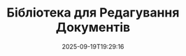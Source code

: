 ---
############################# Static ############################
layout: "family"
date:  2025-09-19T19:29:16
draft: false

product: "Redaction"
product_tag: "redaction"

lang: uk

############################# Head ############################
head_title: "Рішення для редагування документів. Редагуйте або видаляйте будь-які чутливі дані."
head_description: "Видаляйте, приховуйте або ховайте текст, зображення або метадані у PDF, Word документах, Excel таблицях, PowerPoint презентаціях, зображеннях та інших файлах. Використовуйте нашу бібліотеку у своїх додатках на .NET, Java, Python або у хмарі."

############################# Header ############################
title: "Бібліотека для Редагування Документів"
description:  |
  Приховуйте або видаляйте приватну інформацію з різних типів файлів.

  Редагуйте текст або зображення, щоб усунути чутливий контент.

  Управляйте метаданими файлів за допомогою наших розширених можливостей.

############################# Supported Platforms ###############################
supported_platforms:
  enable: true
  head_title: "Виберіть свою платформу"
  title: "Платформна Незалежність"
  description: "Бібліотека GroupDocs.Redaction підтримує наступні операційні системи та фреймворки:"
  details_link_title: "Дізнайтеся більше"

  items:
    # items loop
    - title: ".NET"
      description: GroupDocs.Redaction .NET 
      color: "blue"
      tag: "net"
      link: "/redaction/net/"
      features_link: "https://docs.groupdocs.com/redaction/net/system-requirements/"
      features:
          # features loop
          - rows: "3"
            content: |
                    NET 6.0+ <br> .NET Core 3.1 <br> .NET Framework 4.6.2+
      
          # features loop
          - rows: "4"
            content: |
                    Windows <br> Linux <br> Mac OS <br> Microsoft Azure
      
          # features loop
          - rows: "3"
            content: |
                    Microsoft Visual Studio <br> JetBrains Rider <br> Microsoft Visual Code
      
          # features loop
          - rows: "1"
            content: |
                    30+ file formats
      

    # items loop
    - title: "Java"
      description: GroupDocs.Redaction Java
      color: "red"
      tag: "java"
      link: "/redaction/java/"
      features_link: "https://docs.groupdocs.com/redaction/java/system-requirements/"
      features:
          # features loop
          - rows: "3"
            content: |
                    Java 8 or higher <br> Kotlin
      
          # features loop
          - rows: "4"
            content: |
                    Windows <br> Linux <br> Mac OS
      
          # features loop
          - rows: "3"
            content: |
                    IntelliJ IDEA <br> Eclipse <br> NetBeans
      
          # features loop
          - rows: "1"
            content: |
                    30+ file formats

    # items loop
    - title: "Python"
      description: GroupDocs.Redaction Python
      color: "yellow"
      tag: "python-net"
      link: "/redaction/python-net/"
      features_link: "https://docs.groupdocs.com/redaction/python-net/system-requirements/"
      features:
          # features loop
          - rows: "3"
            content: |
                    Python 3.9+ and .Net 6+
      
          # features loop
          - rows: "4"
            content: |
                    Windows <br> Linux <br> Mac OS
      
          # features loop
          - rows: "3"
            content: |
                    IDLE <br> PyCharm <br> Visual Studio Code
      
          # features loop
          - rows: "1"
            content: |
                    30+ file formats

############################# Features ###############################
features:
  enable: true
  title: "GroupDocs.Redaction на Перший Погляд"
  description: "Рішення для управління контентом у PDF, Office документах, зображеннях та інших бізнес-файлах."

  items:
    # items loop
    - icon: "text"
      title: "Видалення або Редагування Тексту"
      content: "Знаходьте та редагуйте чутливий текст у ваших документах без зайвих зусиль."

    # items loop
    - icon: "image"
      title: "Редагування Зображень"
      content: "Приховуйте області зображень у ваших файлах без додаткових зусиль."

    # items loop
    - icon: "template"
      title: "Управління Метаданими"
      content: "Видаляйте або замінюйте метадані, такі як автор у Word документах або EXIF дані в зображеннях."

    # items loop
    - icon: "pdf"
      title: "Розширені Можливості"
      content: "Шукайте дані для редагування за допомогою регулярних виразів або інтеграції ШІ."

############################# Code samples ############################
code_samples:
  enable: true
  title: "GroupDocs.Redaction Приклади Коду"
  description: "Типові випадки використання операцій редагування GroupDocs.Redaction."
  items:
    # code sample loop
    - title: "Як Редагувати Текст у PDF Документах"
      content: |
       GroupDocs.Redaction - це найкраще рішення для редагування тексту у ваших документах всього за кілька кроків.
      samples:
        - language: "C#"
          color: "blue"
          content: |
            ```csharp {style=abap}   
            // Передайте шлях до файлу, який потрібно редагувати, в екземпляр Redactor
            using (Redactor redactor  = new Redactor("source.pdf"))
            {
                // Надайте параметри редагування
                var redaction = new ExactPhraseRedaction("Sensitive data", new ReplacementOptions("[hidden]"));

                // Редагуйте та збережіть результат
                redactor.Apply(redaction);

                var outputFile = redactor.Save();
            }   
            ```
        - language: "Java"
          color: "red"
          content: |
            ```java {style=abap}   
            // Передайте шлях до файлу, який потрібно редагувати, в екземпляр Redactor
            final Redactor redactor  = new Redactor("source.pdf");

            try 
            {
                // Надайте параметри редагування
                ExactPhraseRedaction redaction = new ExactPhraseRedaction("Sensitive data", new ReplacementOptions("[hidden]"));

                // Редагуйте та збережіть результат
                redactor.apply(redaction);
                redactor.save();
            }
            finally { redactor.close(); } 
            ```
        - language: "Python"
          color: "yellow"
          content: |
            ```python {style=abap}
            import groupdocs.redaction as gr
            import groupdocs.redaction.options as gro
            import groupdocs.redaction.redactions as grr

            def run():

                # Передайте шлях до файлу, який потрібно редагувати, в екземпляр Redactor
                with gr.Redactor("source.pdf") as redactor:

                    # Надайте параметри редагування
                    repl_opt = grr.ReplacementOptions("[hidden]")
                    ex_red = grr.ExactPhraseRedaction("Sensitive data", repl_opt)

                    # Редагуйте та збережіть результат
                    result = redactor.apply(ex_red)
        
                    so = gro.SaveOptions()
                    so.add_suffix = True
                    so.rasterize_to_pdf = False
                    result_path = redactor.save(so)
            ```

############################# Supported Formats ###############################
formats:
  enable: true
  title: "Підтримується 30+ Форматів Файлів"
  description: "GroupDocs.Redaction підтримує операції редагування у всіх широко використовуваних бізнесових форматах файлів."

############################# Metrics ###############################
metrics:
  enable: true
  title: "GroupDocs.Redaction Досягнення"
  description: "Досліджуйте ключові метрики, що підкреслюють успіх нашої бібліотеки"

  items:
    # items loop
    - number: "30+"
      title: "Підтримувані Формати"
      content: "GroupDocs.Redaction підтримує операції з більш ніж 30 широко використовуваними формами файлів."

    # items loop
    - number: "440k"
      title: "Завантаження з NuGet"
      content: "GroupDocs.Redaction для .NET було завантажено понад 440 000 разів з NuGet."

    # items loop
    - number: "12k"
      title: "Завантаження з Maven"
      content: "GroupDocs.Redaction має понад 12 000 завантажень на Maven, пропонуючи потужні функції редагування для Java."

    # items loop
    - number: "140+"
      title: "Задоволені Клієнти"
      content: "Як глобальні корпорації, так і окремі розробники покладаються на продукцію GroupDocs для створення інноваційних рішень."


############################# Customers ###############################
customers:
  enable: true
  title: "Наші Задоволені Клієнти"
  description: "Бібліотеки GroupDocs користуються довірою визнаних і поважаних брендів по всьому світу."

  items:
    # items loop
    - title: "BenQ Corporation"
      logo: "benq"
      
    # items loop
    - title: "Nasdaq Stock Market"
      logo: "nasdaq"
      
    # items loop
    - title: "AT&T Inc."
      logo: "att"
      
    # items loop
    - title: "Customer logo AstraZeneca"
      logo: "astrazeneca"
      
    # items loop
    - title: "Central Bank of Argentina"
      logo: "argentinacentralbank"
      
    # items loop
    - title: "Roche Holding AG"
      logo: "roche"
      
    # items loop
    - title: "Capita"
      logo: "capita"
      
    # items loop
    - title: "Axa S.A."
      logo: "axa"
      
    # items loop
    - title: "Instructure Inc."
      logo: "instructure"
      
    # items loop
    - title: "Wipro"
      logo: "wipro"


############################# Actions ###############################
actions:
  enable: true
  title: "Готові Розпочати?"
  description: "Спробуйте функції GroupDocs.Redaction безкоштовно на вашій платформі."

  items:
    # items loop
    - title: ".NET"
      color: "blue"
      link: "/redaction/net/"

    # items loop
    - title: "Java"
      color: "red"
      link: "/redaction/java/"

    # items loop
    - title: "Node.js"
      color: "yellow"
      link: "/redaction/python-net/"   

############################# FAQ ###############################
faq:
  enable: true
  title: "Поширені Запитання"
  description: "Відповіді на найбільш поширені запитання."

  items:
    # items loop
    - question: "Чи потребує бібліотека GroupDocs.Redaction стороннього програмного забезпечення для обробки документів?"
      answer: "GroupDocs.Redaction не потребує зовнішнього програмного забезпечення, такого як Adobe Acrobat, Microsoft Office та ін."

    # items loop
    - question: "Чи можу я спробувати бібліотеку GroupDocs.Redaction перед придбанням?"
      answer: "Так, ви можете спробувати GroupDocs.Redaction без купівлі ліцензії. Вона працює в пробному режимі, який додає пробні позначки й обмежує вихід до перших 3-х сторінок. Для тестування без обмежень запитайте тимчасову ліцензію на 30 днів. Для детальнішої інформації [дивіться](https://purchase.groupdocs.com/temporary-license/)."

    # items loop
    - question: "Які варіанти ліцензій доступні?"
      answer: "Ми пропонуємо кілька типів ліцензій залежно від ваших потреб у розробці та розповсюдженні. Сюди входять ліцензії, засновані на розробниках, на сайті та лічильники залежно від використання. Дізнайтеся більше [тут](https://purchase.groupdocs.com/pricing/redaction/net/)."

############################# Cloud Links ###############################
cloud_links:
  enable: false
  title: "GroupDocs.Redaction API з Низьким Кодом"
  description: "Інтегруйте редагування документів у будь-який додаток, використовуючи наш хмарний REST API."
  
  items:
    # items loop
    - title: "GroupDocs.Redaction Cloud for cURL"
      content: "Використовуйте команди cURL з нашим хмарним RESTful API для редагування документів в широкому спектрі підтримуваних форматів файлів."
      icon: "groupdocs_redaction-for-curl"
      link: "https://products.groupdocs.cloud/redaction/curl"

    # items loop
    - title: "GroupDocs.Redaction Cloud for .NET"
      content: "Витягуйте зображення, текст і метадані або редагуйте документи, використовуючи шаблони в Microsoft .NET додатках."
      icon: "groupdocs_redaction-for-net"
      link: "https://products.groupdocs.cloud/redaction/net"

    # items loop
    - title: "GroupDocs.Redaction Cloud for Java"
      content: "Java SDK для редагування документів та витягнення даних у ваших Java-додатках."
      icon: "groupdocs_redaction-for-java"
      link: "https://products.groupdocs.cloud/redaction/java"

############################# App links ###############################
app_links:
  enable: true
  title: "GroupDocs.Redaction Безкодові Додатки"
  description: "Веб-додаток, який дозволяє редагувати понад 30 популярних форматів файлів безпосередньо у вашому браузері."

  items:
    # items loop
    - title: "GroupDocs.Redaction Total"
      content: "Безкоштовний онлайн-інструмент для редагування Word, Excel, PowerPoint, PDF та понад 30 інших типів файлів."
      icon: "groupdocs_redaction-app"
      link: "https://products.groupdocs.app/redaction/total"

    # items loop
    - title: "GroupDocs.Redaction DOCX"
      content: "Редагуйте Word документи у вашому браузері та витягуйте зображення, текст або метадані."
      icon: "groupdocs_words-app"
      link: "https://products.groupdocs.app/redaction/docx"

    # items loop
    - title: "GroupDocs.Redaction PDF"
      content: "Безкоштовний інструмент для редагування PDF, який працює на будь-якому пристрої чи платформі без обмежень."
      icon: "groupdocs_pdf-app"
      link: "https://products.groupdocs.app/redaction/pdf"


      


---
